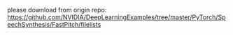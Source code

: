 please download from origin repo:
https://github.com/NVIDIA/DeepLearningExamples/tree/master/PyTorch/SpeechSynthesis/FastPitch/filelists
